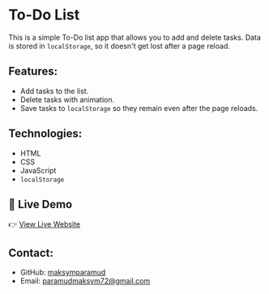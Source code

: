 # To-Do List

This is a simple To-Do list app that allows you to add and delete tasks. Data is stored in `localStorage`, so it doesn't get lost after a page reload.


## Features:
- Add tasks to the list.
- Delete tasks with animation.
- Save tasks to `localStorage` so they remain even after the page reloads.


## Technologies:
- HTML
- CSS
- JavaScript
- `localStorage`


## 🔗 Live Demo

👉 [View Live Website](https://maksymparamud.github.io/to-do-list/)


## Contact:
- GitHub: [maksymparamud](https://github.com/maksymparamud)
- Email: paramudmaksym72@gmail.com
